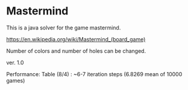 # Mastermind

This is a java solver for the game mastermind. 

https://en.wikipedia.org/wiki/Mastermind_(board_game)

Number of colors and number of holes can be changed.

ver. 1.0

Performance:
Table (8/4) : ~6-7 iteration steps (6.8269 mean of 10000 games)
